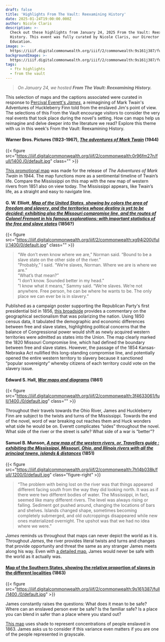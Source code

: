 ```yaml
---
draft: false
title: 'Highlights From The Vault: Reexamining History'
date: 2025-01-24T19:00:00.000Z
author: Nicole Claris
description: >-
  Check out these highlights from January 24, 2025 From the Vault: Reexamining
  History. This event was fully curated by Nicole Claris, our Director of
  Education. 
image: >-
  https://iiif.digitalcommonwealth.org/iiif/2/commonwealth:9s161j387/full/1400,/0/default.jpg
backgroundImage: >-
  https://iiif.digitalcommonwealth.org/iiif/2/commonwealth:9s161j387/full/1400,/0/default.jpg
tags:
  - ftv highlights
  - from the vault
---
```


> *On January 24, we hosted **From The Vault: Reexamining History.***

This selection of maps and the captions associated were curated in response to [Percival Everett's *James*](https://www.npr.org/2024/03/19/1239377175/james-reimagines-twains-huckleberry-finn-with-mordant-humor-and-horror), a reimagining of Mark Twain's Adventures of Huckleberry Finn told from the enslaved Jim's point of view. The selections of this From the Vault encourage visitors to consider the very real events that took place during the novel's setting. How can maps help us reimagine and delve deeper into the literature we read? Explore this theme with us in this week's From the Vault: Reexamining History.

#### Warner Bros. Pictures (1923-1967), ***[The adventures of Mark Twain](https://collections.leventhalmap.org/search/commonwealth:0r96fm26c)*** (1944)

{{< figure src="https://iiif.digitalcommonwealth.org/iiif/2/commonwealth:0r96fm27n/full/1400,/0/default.jpg" class="" >}}

[This promotional map](https://collections.leventhalmap.org/search/commonwealth:0r96fm26c) was made for the release of *The Adventures of Mark Twain* in 1944. The map functions more as a sentimental timeline of Twain’s life. Compare the Mississippi on this map with the new map of western rivers from 1851 also on view today. The Mississippi appears, like Twain’s life, as a straight and easy to navigate line.

#### G. W. Elliott, ***[Map of the United States, showing by colors the area of freedom and slavery, and the territories whose destiny is yet to be decided: exhibiting also the Missouri compromise line, and the routes of Colonel Fremont in his famous explorations: with important statistics of the free and slave states](https://collections.leventhalmap.org/search/commonwealth:xg94j1990)*** (1856?)

{{< figure src="https://iiif.digitalcommonwealth.org/iiif/2/commonwealth:xg94j200j/full/,1400/0/default.jpg" class="" >}}

> “We don’t even know where we are,” Norman said. “Bound to be a slave state on the other side of the river.” \
> ”Probably,” I said. “We’re slaves, Norman. Where we are is where we are.” \
> ”What’s that mean?” \
> ”I don’t know. Sounded better in my head.” \
> ”I know what it means,” Sammy said. “We’re slaves. We’re not anywhere. Free person, he can be where he wants to be. The only place we can ever be is in slavery.”

Published as a campaign poster supporting the Republican Party's first presidential bid in 1856, [this broadside](https://collections.leventhalmap.org/search/commonwealth:xg94j1990) provides a commentary on the geographical sectionalism that was polarizing the nation. Using 1850 census data, it tabulated the demographic and economic differences between free and slave states, highlighting political concerns that the balance of Congressional power would shift as newly acquired western territories were admitted as states into the Union. The map clearly marked the 1820 Missouri Compromise line, which had defined the boundary between free and slave states. However, the passage of the 1854 Kansas-Nebraska Act nullified this long-standing compromise line, and potentially opened the entire western territory to slavery because it sanctioned “popular sovereignty“ whereby citizens of each territory could vote on the slavery issue.

#### Edward S. Hall, ***[War maps and diagrams](https://collections.leventhalmap.org/search/commonwealth:3f463305r)*** (1861)

{{< figure src="https://iiif.digitalcommonwealth.org/iiif/2/commonwealth:3f4633061/full/1400,/0/default.jpg" class="" >}}

Throughout their travels towards the Ohio River, James and Huckleberry Finn are subject to the twists and turns of the Mississippi. Towards the end of the novel, word of war breaking out reaches them and Huck wonders what side he would be on. Everett complicates “sides” throughout the novel. What side of the river or the street is safe? What side of a war is “better”?

#### Samuel B. Munson, ***[A new map of the western rivers, or, Travellers guide : exhibiting the Mississippi, Missouri, Ohio, and Illinois rivers with all the principal towns, islands & distances](https://collections.leventhalmap.org/search/commonwealth:7h14b0379)*** (1851)

{{< figure src="https://iiif.digitalcommonwealth.org/iiif/2/commonwealth:7h14b038k/full/,1200/0/default.jpg" class="figure-right" >}}

> “The problem with being lost on the river was that things appeared different facing south from the way they did looking north. It was as if there were two different bodies of water. The Mississippi, in fact, seemed like many different rivers. The level was always rising or falling. Sediment got pushed around, changing the locations of bars and shelves. Islands changed shape, sometimes becoming completely submerged, and old outcroppings disappeared while new ones materialized overnight. The upshot was that we had no idea where we were.”

*James* reminds us throughout that maps can never depict the world as it is. Throughout *James*, the river provides literal twists and turns and changes that provide opportunity and threat the same as any stranger James meets along his way. Even with [a detailed map](https://collections.leventhalmap.org/search/commonwealth:7h14b0379), James would never be safe with the world as it actually was.

#### [Map of the Southern States, showing the relative proportion of slaves in the different localities](https://collections.leventhalmap.org/search/commonwealth:9s161j37z) (1863)

{{< figure src="https://iiif.digitalcommonwealth.org/iiif/2/commonwealth:9s161j387/full/1400,/0/default.jpg" >}}

James constantly raises the questions: What does it mean to be safe? Where can an enslaved person ever be safe? Is the familiar safe? Is a place you can blend in safer than a place where you stand out?

[This map](https://collections.leventhalmap.org/search/commonwealth:9s161j37z) uses shade to represent concentrations of people enslaved in 1863. James asks us to consider if this variance even matters if you are one of the people represented in grayscale.
